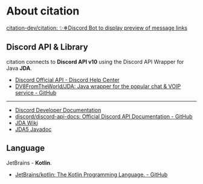 # About citation

[citation-dev/citation: ✨❄Discord Bot to display preview of message links](https://github.com/citation-dev/citation)

## Discord API & Library

citation connects to **Discord API v10** using the Discord API Wrapper for Java **JDA**.

- [Discord Official API - Discord Help Center](https://support.discord.com/hc/en-us/articles/212889058)
- [DV8FromTheWorld/JDA: Java wrapper for the popular chat & VOIP service - GitHub](https://github.com/DV8FromTheWorld/JDA)
----
- [Discord Developer Documentation](https://discord.com/developers/docs/intro)
- [discord/discord-api-docs: Official Discord API Documentation - GitHub](https://github.com/discord/discord-api-docs)
- [JDA Wiki](https://jda.wiki/introduction/jda/)
- [JDA5 Javadoc](https://ci.dv8tion.net/job/JDA5/javadoc/)

## Language

JetBrains - **Kotlin**.

- [JetBrains/kotlin: The Kotlin Programming Language. - GitHub](https://github.com/JetBrains/kotlin)
